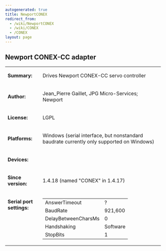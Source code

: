 ```yaml
---
autogenerated: true
title: NewportCONEX
redirect_from:
  - /wiki/NewportCONEX
  - /wiki/CONEX
  - /CONEX
layout: page
---
```


## Newport CONEX-CC adapter

<table>
<tr>
<td markdown="1">

**Summary:**

</td>
<td markdown="1">

Drives Newport CONEX-CC servo controller

</td>
</tr>
<tr>
<td markdown="1">

**Author:**

</td>
<td markdown="1">

Jean\_Pierre Gaillet, JPG Micro-Services; Newport

</td>
</tr>
<tr>
<td markdown="1">

**License:**

</td>
<td markdown="1">

LGPL

</td>
</tr>
<tr>
<td markdown="1">

**Platforms:**

</td>
<td markdown="1">

Windows (serial interface, but nonstandard baudrate currently only
supported on Windows)

</td>
</tr>
<tr>
<td markdown="1">

**Devices:**

</td>
<td markdown="1">
</td>
</tr>
<tr>
<td markdown="1">

**Since version:**

</td>
<td markdown="1">

1.4.18 (named "CONEX" in 1.4.17)

</td>
</tr>
<tr>
<td markdown="1" valign=top>

**Serial port settings:**

</td>
<td markdown="1" valign=top>

|                     |          |
|---------------------|----------|
| AnswerTimeout       | ?        |
| BaudRate            | 921,600  |
| DelayBetweenCharsMs | 0        |
| Handshaking         | Software |
| StopBits            | 1        |

</td>
</tr>
</table>


